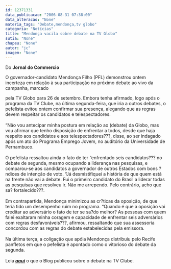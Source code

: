 ```yaml
---
id: 12371331
data_publicacao: "2006-08-31 07:38:00"
data_alteracao: "None"
materia_tags: "Debate,mendonça,tv globo"
categoria: "Notícias"
title: "Mendonça vacila sobre debate na TV Globo"
sutia: "None"
chapeu: "None"
autor: "jc"
imagem: "None"
---
```

<p>Do <strong>Jornal do Commercio</strong></p>
<p>O governador-candidato Mendon&ccedil;a Filho (PFL) demonstrou ontem incerteza em rela&ccedil;&atilde;o &agrave; sua participa&ccedil;&atilde;o no pr&oacute;ximo debate ao vivo da campanha, marcado</p>
<p>pela TV Globo para 26 de setembro. Embora tenha afirmado, logo ap&oacute;s o programa da TV Clube, na &uacute;ltima segunda-feira, que iria a outros debates, o pefelista evitou ontem confirmar sua presen&ccedil;a, alegando que as regras devem respeitar os candidatos e telespectadores.<br /><br />&ldquo;N&atilde;o vou antecipar minha postura em rela&ccedil;&atilde;o ao (debate) da Globo, mas vou afirmar que tenho disposi&ccedil;&atilde;o de enfrentar a todos, desde que haja respeito aos candidatos e aos telespectadores???, disse, ao ser indagado ap&oacute;s um ato do Programa Emprego Jovem, no audit&oacute;rio da Universidade de Pernambuco. <br /><br />O pefelista ressaltou ainda o fato de ter &ldquo;enfrentado seis candidatos??? no debate de segunda, mesmo ocupando a lideran&ccedil;a nas pesquisas, e comparou-se aos candidatos a governador de outros Estados com bons ?ndices de inten&ccedil;&atilde;o de voto. &ldquo;J&aacute; desmistifiquei a hist&oacute;ria de que quem est&aacute; na frente n&atilde;o vai a debate. Fui o primeiro candidato do Brasil a liderar todas as pesquisas que resolveu ir. N&atilde;o me arrependo. Pelo contr&aacute;rio, acho que sa? fortalecido???.<br /><br />Em contrapartida, Mendon&ccedil;a minimizou as cr?ticas da oposi&ccedil;&atilde;o, de que teria tido um desempenho ruim no programa. &ldquo;Quando &eacute; que a oposi&ccedil;&atilde;o vai creditar ao advers&aacute;rio o fato de ter se sa?do melhor? As pessoas com quem falei exaltaram minha coragem e capacidade de enfrentar seis advers&aacute;rios com regras desfavor&aacute;veis???, afirmou, ressaltando que sua assessoria concordou com as regras do debate estabelecidas pela emissora.<br /><br />Na &uacute;ltima ter&ccedil;a, a coliga&ccedil;&atilde;o que ap&oacute;ia Mendon&ccedil;a distribuiu pelo Recife panfletos em que o pefelista &eacute; apontado como o vitorioso do debate da segunda.<br /><br />Leia <strong><em><u><a href="https://jc.ne10.uol.com.br/">aqui</a></u></em></strong> o que o Blog publicou sobre o debate na TV Clube.</p>
